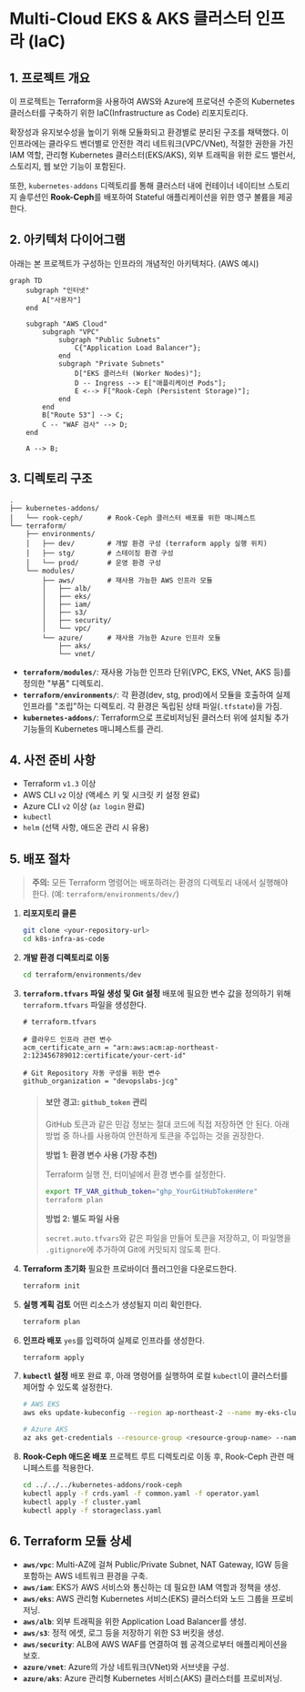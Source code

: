 # Multi-Cloud EKS & AKS 클러스터 인프라 (IaC)

## 1. 프로젝트 개요

이 프로젝트는 Terraform을 사용하여 AWS와 Azure에 프로덕션 수준의 Kubernetes 클러스터를 구축하기 위한 IaC(Infrastructure as Code) 리포지토리다.

확장성과 유지보수성을 높이기 위해 모듈화되고 환경별로 분리된 구조를 채택했다. 이 인프라에는 클라우드 벤더별로 안전한 격리 네트워크(VPC/VNet), 적절한 권한을 가진 IAM 역할, 관리형 Kubernetes 클러스터(EKS/AKS), 외부 트래픽을 위한 로드 밸런서, 스토리지, 웹 보안 기능이 포함된다.

또한, `kubernetes-addons` 디렉토리를 통해 클러스터 내에 컨테이너 네이티브 스토리지 솔루션인 **Rook-Ceph**를 배포하여 Stateful 애플리케이션을 위한 영구 볼륨을 제공한다.

## 2. 아키텍처 다이어그램

아래는 본 프로젝트가 구성하는 인프라의 개념적인 아키텍처다. (AWS 예시)

```mermaid
graph TD
    subgraph "인터넷"
        A["사용자"]
    end

    subgraph "AWS Cloud"
        subgraph "VPC"
            subgraph "Public Subnets"
                C{"Application Load Balancer"};
            end
            subgraph "Private Subnets"
                D["EKS 클러스터 (Worker Nodes)"];
                D -- Ingress --> E["애플리케이션 Pods"];
                E <--> F["Rook-Ceph (Persistent Storage)"];
            end
        end
        B["Route 53"] --> C;
        C -- "WAF 검사" --> D;
    end

    A --> B;
```

## 3. 디렉토리 구조

```
.
├── kubernetes-addons/
│   └── rook-ceph/      # Rook-Ceph 클러스터 배포를 위한 매니페스트
└── terraform/
    ├── environments/
    │   ├── dev/        # 개발 환경 구성 (terraform apply 실행 위치)
    │   ├── stg/        # 스테이징 환경 구성
    │   └── prod/       # 운영 환경 구성
    └── modules/
        ├── aws/        # 재사용 가능한 AWS 인프라 모듈
        │   ├── alb/
        │   ├── eks/
        │   ├── iam/
        │   ├── s3/
        │   ├── security/
        │   └── vpc/
        └── azure/      # 재사용 가능한 Azure 인프라 모듈
            ├── aks/
            └── vnet/
```

-   **`terraform/modules/`**: 재사용 가능한 인프라 단위(VPC, EKS, VNet, AKS 등)를 정의한 "부품" 디렉토리.
-   **`terraform/environments/`**: 각 환경(dev, stg, prod)에서 모듈을 호출하여 실제 인프라를 "조립"하는 디렉토리. 각 환경은 독립된 상태 파일(`.tfstate`)을 가짐.
-   **`kubernetes-addons/`**: Terraform으로 프로비저닝된 클러스터 위에 설치될 추가 기능들의 Kubernetes 매니페스트를 관리.

## 4. 사전 준비 사항

-   Terraform `v1.3` 이상
-   AWS CLI `v2` 이상 (액세스 키 및 시크릿 키 설정 완료)
-   Azure CLI `v2` 이상 (`az login` 완료)
-   `kubectl`
-   `helm` (선택 사항, 애드온 관리 시 유용)

## 5. 배포 절차

> **주의:** 모든 Terraform 명령어는 배포하려는 환경의 디렉토리 내에서 실행해야 한다. (예: `terraform/environments/dev/`)

1.  **리포지토리 클론**
    ```bash
    git clone <your-repository-url>
    cd k8s-infra-as-code
    ```

2.  **개발 환경 디렉토리로 이동**
    ```bash
    cd terraform/environments/dev
    ```

3.  **`terraform.tfvars` 파일 생성 및 Git 설정**
    배포에 필요한 변수 값을 정의하기 위해 `terraform.tfvars` 파일을 생성한다.

    ```hcl
    # terraform.tfvars

    # 클라우드 인프라 관련 변수
    acm_certificate_arn = "arn:aws:acm:ap-northeast-2:123456789012:certificate/your-cert-id"

    # Git Repository 자동 구성을 위한 변수
    github_organization = "devopslabs-jcg"
    ```

    > #### 보안 경고: `github_token` 관리
    >
    > GitHub 토큰과 같은 민감 정보는 절대 코드에 직접 저장하면 안 된다. 아래 방법 중 하나를 사용하여 안전하게 토큰을 주입하는 것을 권장한다.
    >
    > **방법 1: 환경 변수 사용 (가장 추천)**
    >
    > Terraform 실행 전, 터미널에서 환경 변수를 설정한다.
    > ```bash
    > export TF_VAR_github_token="ghp_YourGitHubTokenHere"
    > terraform plan
    > ```
    >
    > **방법 2: 별도 파일 사용**
    >
    > `secret.auto.tfvars`와 같은 파일을 만들어 토큰을 저장하고, 이 파일명을 `.gitignore`에 추가하여 Git에 커밋되지 않도록 한다.

4.  **Terraform 초기화**
    필요한 프로바이더 플러그인을 다운로드한다.
    ```bash
    terraform init
    ```

5.  **실행 계획 검토**
    어떤 리소스가 생성될지 미리 확인한다.
    ```bash
    terraform plan
    ```

6.  **인프라 배포**
    `yes`를 입력하여 실제로 인프라를 생성한다.
    ```bash
    terraform apply
    ```

7.  **`kubectl` 설정**
    배포 완료 후, 아래 명령어를 실행하여 로컬 `kubectl`이 클러스터를 제어할 수 있도록 설정한다.
    ```bash
    # AWS EKS
    aws eks update-kubeconfig --region ap-northeast-2 --name my-eks-cluster

    # Azure AKS
    az aks get-credentials --resource-group <resource-group-name> --name <aks-cluster-name>
    ```

8.  **Rook-Ceph 애드온 배포**
    프로젝트 루트 디렉토리로 이동 후, Rook-Ceph 관련 매니페스트를 적용한다.
    ```bash
    cd ../../../kubernetes-addons/rook-ceph
    kubectl apply -f crds.yaml -f common.yaml -f operator.yaml
    kubectl apply -f cluster.yaml
    kubectl apply -f storageclass.yaml
    ```

## 6. Terraform 모듈 상세

-   **`aws/vpc`**: Multi-AZ에 걸쳐 Public/Private Subnet, NAT Gateway, IGW 등을 포함하는 AWS 네트워크 환경을 구축.
-   **`aws/iam`**: EKS가 AWS 서비스와 통신하는 데 필요한 IAM 역할과 정책을 생성.
-   **`aws/eks`**: AWS 관리형 Kubernetes 서비스(EKS) 클러스터와 노드 그룹을 프로비저닝.
-   **`aws/alb`**: 외부 트래픽을 위한 Application Load Balancer를 생성.
-   **`aws/s3`**: 정적 에셋, 로그 등을 저장하기 위한 S3 버킷을 생성.
-   **`aws/security`**: ALB에 AWS WAF를 연결하여 웹 공격으로부터 애플리케이션을 보호.
-   **`azure/vnet`**: Azure의 가상 네트워크(VNet)와 서브넷을 구성.
-   **`azure/aks`**: Azure 관리형 Kubernetes 서비스(AKS) 클러스터를 프로비저닝.
